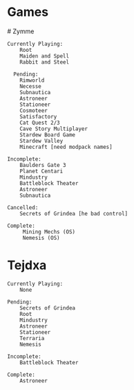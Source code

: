 # Games
<head> 
<link rel="shortcut icon" type="image/x-icon" href="favicon.png?">
</head>
# Zymme

	Currently Playing:
		Root
		Maiden and Spell
		Rabbit and Steel
	
	  Pending:
		Rimworld
		Necesse
		Subnautica
		Astroneer
		Stationeer
		Cosmoteer
		Satisfactory
		Cat Quest 2/3
		Cave Story Multiplayer
		Stardew Board Game
		Stardew Valley
		Minecraft [need modpack names]
	
	Incomplete:
		Baulders Gate 3
		Planet Centari
		Mindustry
		Battleblock Theater
		Astroneer 
		Subnautica
	
	Cancelled:
		Secrets of Grindea [he bad control]
	
	Complete:
		 Mining Mechs (OS)
		 Nemesis (OS)
# Tejdxa

	Currently Playing:
		None
	
	Pending:
		Secrets of Grindea
		Root
		Mindustry
		Astroneer
		Stationeer
		Terraria
		Nemesis
	
	Incomplete:
		Battleblock Theater
	
	Complete:
		Astroneer
